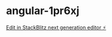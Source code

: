 # angular-1pr6xj

[Edit in StackBlitz next generation editor ⚡️](https://stackblitz.com/~/github.com/abumuawiyah/angular-1pr6xj)